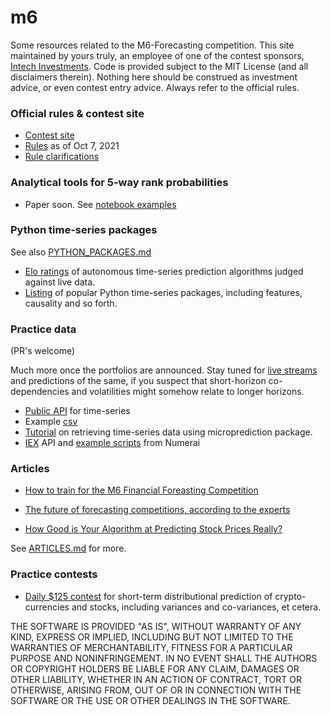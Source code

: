 # m6

Some resources related to the M6-Forecasting competition. This site maintained by yours truly, an employee of one of the
contest sponsors, [Intech Investments](https://www.intechinvestments.com/). Code is provided subject to the MIT License (and all disclaimers therein). Nothing here should be construed as investment advice, or even contest entry advice. Always refer to the official rules. 

### Official rules & contest site

- [Contest site](https://mofc.unic.ac.cy/the-m6-competition/)
- [Rules](https://github.com/microprediction/m6/blob/main/docs/M6-forecasting-competition-Guidelines-20210908.pdf) as of Oct 7, 2021
- [Rule clarifications](https://github.com/microprediction/m6/blob/main/docs/clarifications.md)


### Analytical tools for 5-way rank probabilities 

- Paper soon. See [notebook examples](https://github.com/microprediction/m6/tree/main/notebook_examples) 

### Python time-series packages 
See also [PYTHON_PACKAGES.md](https://github.com/microprediction/m6/blob/main/PYTHON_PACKAGES.md)

- [Elo ratings](https://microprediction.github.io/timeseries-elo-ratings/html_leaderboards/overall.html) of autonomous time-series prediction algorithms judged against live data. 
- [Listing](https://www.microprediction.com/blog/popular-timeseries-packages) of popular Python time-series packages, including features, causality and so forth.

### Practice data 
(PR's welcome)

Much more once the portfolios are announced. Stay tuned for [live streams](https://www.microprediction.org/browse_streams.html) and predictions of the same, if you suspect that short-horizon co-dependencies and volatilities might somehow relate to longer horizons. 

- [Public API](https://www.microprediction.com/public-api) for time-series
- Example [csv](https://csv.microprediction.org/lagged?name=electricity-fueltype-nyiso-hydro.json)
- [Tutorial](https://www.microprediction.com/python-3) on retrieving time-series data using microprediction package. 
- [IEX](https://iexcloud.io/docs/api/) API and [example scripts](https://github.com/numerai/signals-example-scripts/blob/master/iexcloud/dividends.py) from Numerai


### Articles 

- [How to train for the M6 Financial Foreasting Competition](https://microprediction.medium.com/six-ways-to-train-for-the-m6-financial-forecasting-competition-cacaf3af58b5)
- [The future of forecasting competitions, according to the experts](https://www.microprediction.com/blog/future)

- [How Good is Your Algorithm at Predicting Stock Prices Really?](https://medium.com/adventures-in-data-science/how-good-is-your-algorithm-at-predicting-stock-prices-really-38a2d450c9eb)

See [ARTICLES.md](https://github.com/microprediction/m6/blob/main/ARTICLES.md) for more. 

### Practice contests

- [Daily $125 contest](https://www.microprediction.com/competitions/daily) for short-term distributional prediction of crypto-currencies and stocks, including variances and co-variances, et cetera. 





THE SOFTWARE IS PROVIDED "AS IS", WITHOUT WARRANTY OF ANY KIND, EXPRESS OR
IMPLIED, INCLUDING BUT NOT LIMITED TO THE WARRANTIES OF MERCHANTABILITY,
FITNESS FOR A PARTICULAR PURPOSE AND NONINFRINGEMENT. IN NO EVENT SHALL THE
AUTHORS OR COPYRIGHT HOLDERS BE LIABLE FOR ANY CLAIM, DAMAGES OR OTHER
LIABILITY, WHETHER IN AN ACTION OF CONTRACT, TORT OR OTHERWISE, ARISING FROM,
OUT OF OR IN CONNECTION WITH THE SOFTWARE OR THE USE OR OTHER DEALINGS IN THE
SOFTWARE.


